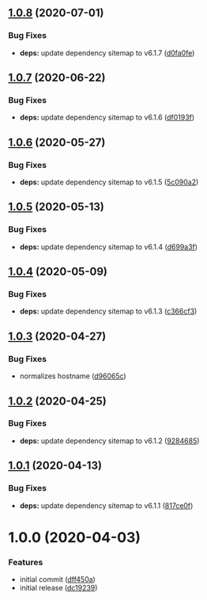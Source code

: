 ## [1.0.8](https://github.com/newhighsco/next-plugin-sitemap/compare/v1.0.7...v1.0.8) (2020-07-01)


### Bug Fixes

* **deps:** update dependency sitemap to v6.1.7 ([d0fa0fe](https://github.com/newhighsco/next-plugin-sitemap/commit/d0fa0fecfdd92f6295f389a71057bffaa88a44aa))

## [1.0.7](https://github.com/newhighsco/next-plugin-sitemap/compare/v1.0.6...v1.0.7) (2020-06-22)


### Bug Fixes

* **deps:** update dependency sitemap to v6.1.6 ([df0193f](https://github.com/newhighsco/next-plugin-sitemap/commit/df0193f6d416475ae24c45311b149c837bf96ae4))

## [1.0.6](https://github.com/newhighsco/next-plugin-sitemap/compare/v1.0.5...v1.0.6) (2020-05-27)


### Bug Fixes

* **deps:** update dependency sitemap to v6.1.5 ([5c090a2](https://github.com/newhighsco/next-plugin-sitemap/commit/5c090a29a4becb547887f9f13832c23ea2678367))

## [1.0.5](https://github.com/newhighsco/next-plugin-sitemap/compare/v1.0.4...v1.0.5) (2020-05-13)


### Bug Fixes

* **deps:** update dependency sitemap to v6.1.4 ([d699a3f](https://github.com/newhighsco/next-plugin-sitemap/commit/d699a3f445ae82187722957cb5310a7281b367fe))

## [1.0.4](https://github.com/newhighsco/next-plugin-sitemap/compare/v1.0.3...v1.0.4) (2020-05-09)


### Bug Fixes

* **deps:** update dependency sitemap to v6.1.3 ([c366cf3](https://github.com/newhighsco/next-plugin-sitemap/commit/c366cf32bd155475b748d6ed98cc52e0069d9dca))

## [1.0.3](https://github.com/newhighsco/next-plugin-sitemap/compare/v1.0.2...v1.0.3) (2020-04-27)


### Bug Fixes

* normalizes hostname ([d96065c](https://github.com/newhighsco/next-plugin-sitemap/commit/d96065cbc565b16bd9c4ae6ce4293d0c575169c5))

## [1.0.2](https://github.com/newhighsco/next-plugin-sitemap/compare/v1.0.1...v1.0.2) (2020-04-25)


### Bug Fixes

* **deps:** update dependency sitemap to v6.1.2 ([9284685](https://github.com/newhighsco/next-plugin-sitemap/commit/9284685bb3fec4369055bc0019e709298f6d283a))

## [1.0.1](https://github.com/newhighsco/next-plugin-sitemap/compare/v1.0.0...v1.0.1) (2020-04-13)


### Bug Fixes

* **deps:** update dependency sitemap to v6.1.1 ([817ce0f](https://github.com/newhighsco/next-plugin-sitemap/commit/817ce0f9ecb7448626d189ac922b48181ec3c2ca))

# 1.0.0 (2020-04-03)


### Features

* initial commit ([dff450a](https://github.com/newhighsco/next-plugin-sitemap/commit/dff450a9619748f52e43b9936651a56c10c4c79e))
* initial release ([dc19239](https://github.com/newhighsco/next-plugin-sitemap/commit/dc1923915ee79da28edecf424dfeaa3922ff7d29))
